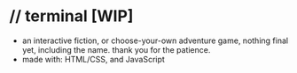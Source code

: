 # // terminal [WIP]
- an interactive fiction, or choose-your-own adventure game, nothing final yet, including the name. thank you for the patience. 
- made with: HTML/CSS, and JavaScript
